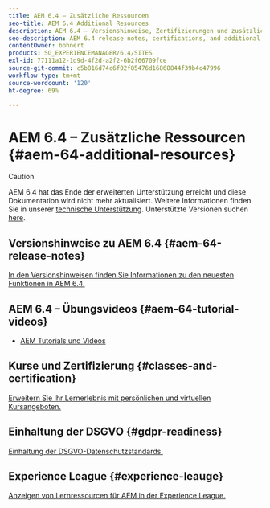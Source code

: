 ```yaml
---
title: AEM 6.4 – Zusätzliche Ressourcen
seo-title: AEM 6.4 Additional Resources
description: AEM 6.4 – Versionshinweise, Zertifizierungen und zusätzliche Ressourcen
seo-description: AEM 6.4 release notes, certifications, and additional resources
contentOwner: bohnert
products: SG_EXPERIENCEMANAGER/6.4/SITES
exl-id: 77111a12-1d9d-4f2d-a2f2-6b2f66709fce
source-git-commit: c5b816d74c6f02f85476d16868844f39b4c47996
workflow-type: tm+mt
source-wordcount: '120'
ht-degree: 69%

---
```


# AEM 6.4 – Zusätzliche Ressourcen {#aem-64-additional-resources}

>[!CAUTION]
>
>AEM 6.4 hat das Ende der erweiterten Unterstützung erreicht und diese Dokumentation wird nicht mehr aktualisiert. Weitere Informationen finden Sie in unserer [technische Unterstützung](https://helpx.adobe.com/de/support/programs/eol-matrix.html). Unterstützte Versionen suchen [here](https://experienceleague.adobe.com/docs/?lang=de).

## Versionshinweise zu AEM 6.4 {#aem-64-release-notes}

[In den Versionshinweisen finden Sie Informationen zu den neuesten Funktionen in AEM 6.4.](/help/release-notes/home.md)

## AEM 6.4 – Übungsvideos {#aem-64-tutorial-videos}

* [AEM Tutorials und Videos](https://experienceleague.adobe.com/docs/experience-manager-cloud-service.html#tutorials)

## Kurse und Zertifizierung {#classes-and-certification}

[Erweitern Sie Ihr Lernerlebnis mit persönlichen und virtuellen Kursangeboten.](https://training.adobe.com/training/courses.html#solution=adobeExperienceManager)

## Einhaltung der DSGVO {#gdpr-readiness}

[Einhaltung der DSGVO-Datenschutzstandards.](/help/managing/data-protection-and-privacy.md)

## Experience League {#experience-leauge}

[Anzeigen von Lernressourcen für AEM in der Experience League.](https://guided.adobe.com/?promoid=K42KVXHD&amp;mv=other#dashboard)
